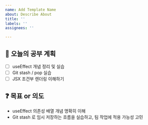 ```yaml
---
name: Add Template Name
about: Describe About
title: ''
labels: ''
assignees: ''

---
```


## 📌 오늘의 공부 계획

- [ ] useEffect 개념 정리 및 실습
- [ ] Git stash / pop 실습
- [ ] JSX 조건부 렌더링 이해하기

## ❓ 목표 or 의도

- useEffect 의존성 배열 개념 명확히 이해
- Git stash 로 임시 저장하는 흐름을 실습하고, 팀 작업에 적용 가능성 고민
